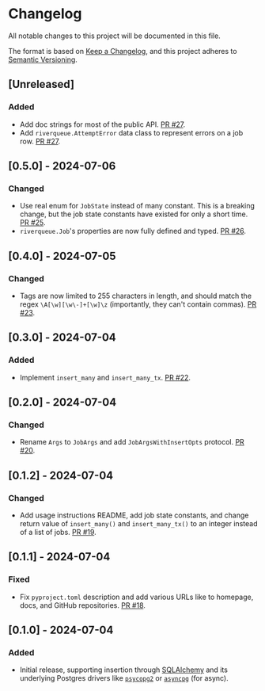 # Changelog

All notable changes to this project will be documented in this file.

The format is based on [Keep a Changelog](https://keepachangelog.com/en/1.0.0/),
and this project adheres to [Semantic Versioning](https://semver.org/spec/v2.0.0.html).

## [Unreleased]

### Added

- Add doc strings for most of the public API. [PR #27](https://github.com/riverqueue/riverqueue-python/pull/27).
- Add `riverqueue.AttemptError` data class to represent errors on a job row. [PR #27](https://github.com/riverqueue/riverqueue-python/pull/27).

## [0.5.0] - 2024-07-06

### Changed

- Use real enum for `JobState` instead of many constant. This is a breaking change, but the job state constants have existed for only a short time. [PR #25](https://github.com/riverqueue/riverqueue-python/pull/25).
- `riverqueue.Job`'s properties are now fully defined and typed. [PR #26](https://github.com/riverqueue/riverqueue-python/pull/26).

## [0.4.0] - 2024-07-05

### Changed

- Tags are now limited to 255 characters in length, and should match the regex `\A[\w][\w\-]+[\w]\z` (importantly, they can't contain commas). [PR #23](https://github.com/riverqueue/riverqueue-python/pull/23).

## [0.3.0] - 2024-07-04

### Added

- Implement `insert_many` and `insert_many_tx`. [PR #22](https://github.com/riverqueue/riverqueue-python/pull/22).

## [0.2.0] - 2024-07-04

### Changed

- Rename `Args` to `JobArgs` and add `JobArgsWithInsertOpts` protocol. [PR #20](https://github.com/riverqueue/riverqueue-python/pull/20).

## [0.1.2] - 2024-07-04

### Changed

- Add usage instructions README, add job state constants, and change return value of `insert_many()` and `insert_many_tx()` to an integer instead of a list of jobs. [PR #19](https://github.com/riverqueue/riverqueue-python/pull/19).

## [0.1.1] - 2024-07-04

### Fixed

- Fix `pyproject.toml` description and add various URLs like to homepage, docs, and GitHub repositories. [PR #18](https://github.com/riverqueue/riverqueue-python/pull/18).

## [0.1.0] - 2024-07-04

### Added

- Initial release, supporting insertion through [SQLAlchemy](https://www.sqlalchemy.org/) and its underlying Postgres drivers like [`psycopg2`](https://pypi.org/project/psycopg2/) or [`asyncpg`](https://github.com/MagicStack/asyncpg) (for async).